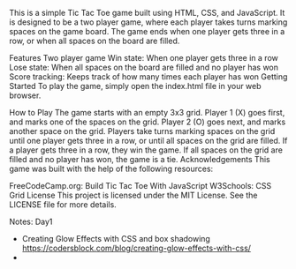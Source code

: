 
This is a simple Tic Tac Toe game built using HTML, CSS, and JavaScript. It is designed to be a two player game, where each player takes turns marking spaces on the game board. The game ends when one player gets three in a row, or when all spaces on the board are filled.

Features
Two player game
Win state: When one player gets three in a row
Lose state: When all spaces on the board are filled and no player has won
Score tracking: Keeps track of how many times each player has won
Getting Started
To play the game, simply open the index.html file in your web browser.

How to Play
The game starts with an empty 3x3 grid.
Player 1 (X) goes first, and marks one of the spaces on the grid.
Player 2 (O) goes next, and marks another space on the grid.
Players take turns marking spaces on the grid until one player gets three in a row, or until all spaces on the grid are filled.
If a player gets three in a row, they win the game.
If all spaces on the grid are filled and no player has won, the game is a tie.
Acknowledgements
This game was built with the help of the following resources:

FreeCodeCamp.org: Build Tic Tac Toe With JavaScript
W3Schools: CSS Grid
License
This project is licensed under the MIT License. See the LICENSE file for more details.



Notes:
Day1
* Creating Glow Effects with CSS and box shadowing 
https://codersblock.com/blog/creating-glow-effects-with-css/
* 